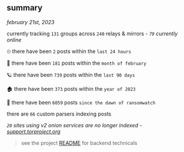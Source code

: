 
## summary
_february 21st, 2023_

currently tracking `131` groups across `240` relays & mirrors - _`79` currently online_

⏲ there have been `2` posts within the `last 24 hours`

🦈 there have been `181` posts within the `month of february`

🪐 there have been `739` posts within the `last 90 days`

🏚 there have been `373` posts within the `year of 2023`

🦕 there have been `6059` posts `since the dawn of ransomwatch`

there are `66` custom parsers indexing posts

_`20` sites using v2 onion services are no longer indexed - [support.torproject.org](https://support.torproject.org/onionservices/v2-deprecation/)_

> see the project [README](https://github.com/joshhighet/ransomwatch#ransomwatch--) for backend technicals
